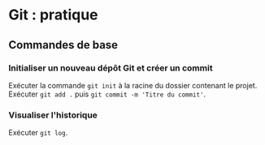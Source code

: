 # Git : pratique

## Commandes de base

### Initialiser un nouveau dépôt Git et créer un commit

Exécuter la commande `git init` à la racine du dossier contenant le projet.
Exécuter `git add .` puis `git commit -m 'Titre du commit'`.

### Visualiser l'historique

Exécuter `git log`.

